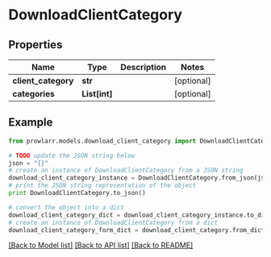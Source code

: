 # DownloadClientCategory


## Properties

Name | Type | Description | Notes
------------ | ------------- | ------------- | -------------
**client_category** | **str** |  | [optional] 
**categories** | **List[int]** |  | [optional] 

## Example

```python
from prowlarr.models.download_client_category import DownloadClientCategory

# TODO update the JSON string below
json = "{}"
# create an instance of DownloadClientCategory from a JSON string
download_client_category_instance = DownloadClientCategory.from_json(json)
# print the JSON string representation of the object
print DownloadClientCategory.to_json()

# convert the object into a dict
download_client_category_dict = download_client_category_instance.to_dict()
# create an instance of DownloadClientCategory from a dict
download_client_category_form_dict = download_client_category.from_dict(download_client_category_dict)
```
[[Back to Model list]](../README.md#documentation-for-models) [[Back to API list]](../README.md#documentation-for-api-endpoints) [[Back to README]](../README.md)


